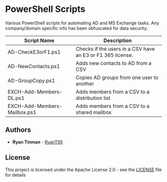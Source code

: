 # PowerShell Scripts
 Various PowerShell scripts for automating AD and MS Exchange tasks.
 Any company/domain specific info has been obfuscated for data security.

Script Name  | Description
------------- | -------------
AD-CheckE3orF1.ps1  | Checks if the users in a CSV have an E3 or F1 365 license.
AD-NewContacts.ps1  | Adds new contacts to AD from a CSV
AD-GroupCopy.ps1  | Copies AD groups from one user to another
EXCH-Add-Members-DL.ps1  | Adds members from a CSV to a distribution list
EXCH-Add-Members-Mailbox.ps1  | Adds members from a CSV to a shared mailbox

## Authors

* **Ryan Tinman** - [RyanT95](https://github.com/RyanT95)

## License

This project is licensed under the Apache License 2.0 - see the [LICENSE](LICENSE) file for details
